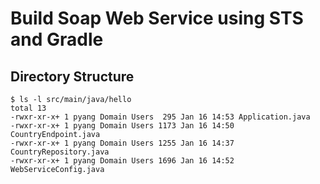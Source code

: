 # Build Soap Web Service using STS and Gradle

## Directory Structure
```shell
$ ls -l src/main/java/hello
total 13
-rwxr-xr-x+ 1 pyang Domain Users  295 Jan 16 14:53 Application.java
-rwxr-xr-x+ 1 pyang Domain Users 1173 Jan 16 14:50 CountryEndpoint.java
-rwxr-xr-x+ 1 pyang Domain Users 1255 Jan 16 14:37 CountryRepository.java
-rwxr-xr-x+ 1 pyang Domain Users 1696 Jan 16 14:52 WebServiceConfig.java
```
